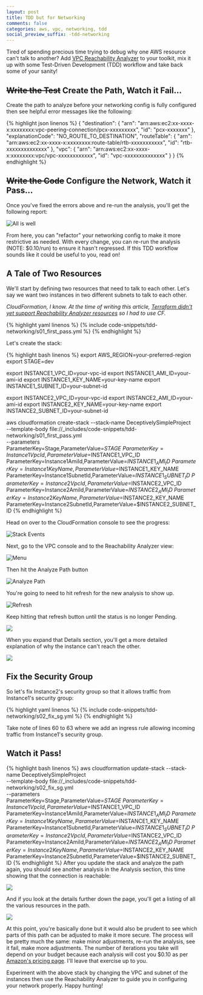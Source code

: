 ```yaml
---
layout: post
title: TDD but for Networking
comments: false
categories: aws, vpc, networking, tdd
social_preview_suffix: -tdd-networking
---
```


Tired of spending precious time trying to debug why one AWS resource
can't talk to another? Add [VPC Reachability Analyzer](https://docs.aws.amazon.com/vpc/latest/reachability/what-is-reachability-analyzer.html)
to your toolkit, mix it up with some Test-Driven Development (TDD)
workflow and take back some of your sanity!

## ~~Write the Test~~ Create the Path, Watch it Fail...

Create the path to analyze before your networking config is fully configured
then see helpful error messages like the following:

{% highlight json linenos %}
{
  "destination": {
    "arn": "arn:aws:ec2:xx-xxxx-x:xxxxxxxx:vpc-peering-connection/pcx-xxxxxxxxx",
    "id": "pcx-xxxxxxx"
  },
  "explanationCode": "NO_ROUTE_TO_DESTINATION",
  "routeTable": {
    "arn": "arn:aws:ec2:xx-xxxx-x:xxxxxxxx:route-table/rtb-xxxxxxxxxxx",
    "id": "rtb-xxxxxxxxxxxxxx"
  },
  "vpc": {
    "arn": "arn:aws:ec2:xx-xxxx-x:xxxxxxxx:vpc/vpc-xxxxxxxxxxxx",
    "id": "vpc-xxxxxxxxxxxxxx"
  }
}
{% endhighlight %}

## ~~Write the Code~~ Configure the Network, Watch it Pass...

Once you've fixed the errors above and re-run the analysis, you'll get
the following report:

![All is well](/assets/images/tdd-networking/analyzer-report-good.png)

From here, you can "refactor" your networking config to make it more
restrictive as needed. With every change, you can re-run the analysis
(NOTE: $0.10/run) to ensure it hasn't regressed. If this TDD workflow
sounds like it could be useful to you, read on!

## A Tale of Two Resources

We'll start by defining two resources that need to talk to each
other. Let's say we want two instances in two different subnets
to talk to each other.

_CloudFormation, I know. At the time of writing this article,
[Terraform didn't yet support Reachability Analyzer resources](https://github.com/hashicorp/terraform-provider-aws/issues/16715) so I had to
use CF._

{% highlight yaml linenos %}
{% include code-snippets/tdd-networking/s01_first_pass.yml %}
{% endhighlight %}

Let's create the stack:

{% highlight bash linenos %}
export AWS_REGION=your-preferred-region
export STAGE=dev

export INSTANCE1_VPC_ID=your-vpc-id
export INSTANCE1_AMI_ID=your-ami-id
export INSTANCE1_KEY_NAME=your-key-name
export INSTANCE1_SUBNET_ID=your-subnet-id

export INSTANCE2_VPC_ID=your-vpc-id
export INSTANCE2_AMI_ID=your-ami-id
export INSTANCE2_KEY_NAME=your-key-name
export INSTANCE2_SUBNET_ID=your-subnet-id

aws cloudformation create-stack --stack-name DeceptivelySimpleProject \
    --template-body file://_includes/code-snippets/tdd-networking/s01_first_pass.yml \
    --parameters \
        ParameterKey=Stage,ParameterValue=$STAGE \
        ParameterKey=Instance1VpcId,ParameterValue=$INSTANCE1_VPC_ID \
        ParameterKey=Instance1AmiId,ParameterValue=$INSTANCE1_AMI_ID \
        ParameterKey=Instance1KeyName,ParameterValue=$INSTANCE1_KEY_NAME \
        ParameterKey=Instance1SubnetId,ParameterValue=$INSTANCE1_SUBNET_ID \
        ParameterKey=Instance2VpcId,ParameterValue=$INSTANCE2_VPC_ID \
        ParameterKey=Instance2AmiId,ParameterValue=$INSTANCE2_AMI_ID \
        ParameterKey=Instance2KeyName,ParameterValue=$INSTANCE2_KEY_NAME \
        ParameterKey=Instance2SubnetId,ParameterValue=$INSTANCE2_SUBNET_ID
{% endhighlight %}

Head on over to the CloudFormation console to see the progress:

![Stack Events](/assets/images/tdd-networking/stack-events.png)

Next, go to the VPC console and to the Reachability Analyzer view:

![Menu](/assets/images/tdd-networking/menu.png)

Then hit the Analyze Path button

![Analyze Path](/assets/images/tdd-networking/analyze.png)

You're going to need to hit refresh for the new analysis to show up.

![Refresh](/assets/images/tdd-networking/refresh.png)

Keep hitting that refresh button until the status is no longer Pending.

![](/assets/images/tdd-networking/analysis-01-done.png)

When you expand that Details section, you'll get a more detailed explanation
of why the instance can't reach the other.

![](/assets/images/tdd-networking/analysis-02-error.png)

## Fix the Security Group

So let's fix Instance2's security group so that it allows traffic from
Instance1's security group:

{% highlight yaml linenos %}
{% include code-snippets/tdd-networking/s02_fix_sg.yml %}
{% endhighlight %}

Take note of lines 60 to 63 where we add an ingress rule allowing incoming
traffic from Instance1's security group.

## Watch it Pass!

{% highlight bash linenos %}
aws cloudformation update-stack --stack-name DeceptivelySimpleProject \
    --template-body file://_includes/code-snippets/tdd-networking/s02_fix_sg.yml \
    --parameters \
        ParameterKey=Stage,ParameterValue=$STAGE \
        ParameterKey=Instance1VpcId,ParameterValue=$INSTANCE1_VPC_ID \
        ParameterKey=Instance1AmiId,ParameterValue=$INSTANCE1_AMI_ID \
        ParameterKey=Instance1KeyName,ParameterValue=$INSTANCE1_KEY_NAME \
        ParameterKey=Instance1SubnetId,ParameterValue=$INSTANCE1_SUBNET_ID \
        ParameterKey=Instance2VpcId,ParameterValue=$INSTANCE2_VPC_ID \
        ParameterKey=Instance2AmiId,ParameterValue=$INSTANCE2_AMI_ID \
        ParameterKey=Instance2KeyName,ParameterValue=$INSTANCE2_KEY_NAME \
        ParameterKey=Instance2SubnetId,ParameterValue=$INSTANCE2_SUBNET_ID
{% endhighlight %}
After you update the stack and analyze the path again, you should see another
analysis in the Analysis section, this time showing that the connection is
reachable:

![](/assets/images/tdd-networking/analysis-03-pass.png)

And if you look at the details further down the page, you'll get a listing
of all the various resources in the path.

![](/assets/images/tdd-networking/analysis-04-details.png)

At this point, you're basically done but it would also be prudent to see
which parts of this path can be adjusted to make it more secure. The process
will be pretty much the same: make minor adjustments, re-run the analysis,
see it fail, make more adjustments. The number of iterations you take will
depend on your budget because each analysis will cost you $0.10 as per
[Amazon's pricing page](https://aws.amazon.com/vpc/pricing/). I'll leave that
exercise up to you.

Experiment with the above stack by changing the VPC and subnet of the instances
then use the Reachability Analyzer to guide you in configuring your network
properly. Happy hunting!

